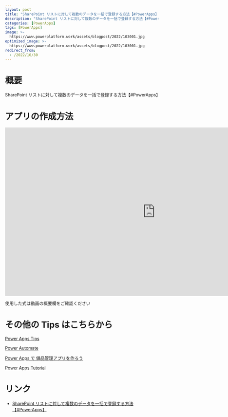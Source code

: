 ```yaml
---
layout: post
title: "SharePoint リストに対して複数のデータを一括で登録する方法【#PowerApps】"
description: "SharePoint リストに対して複数のデータを一括で登録する方法【#PowerApps】を動画で分かりやすく解説"
categories: [PowerApps]
tags: [PowerApps]
image: >-
  https://www.powerplatform.work/assets/blogpost/2022/103001.jpg
optimized_image: >-
  https://www.powerplatform.work/assets/blogpost/2022/103001.jpg
redirect_from:
  - /2022/10/30
---
```



#  概要

SharePoint リストに対して複数のデータを一括で登録する方法【#PowerApps】


# アプリの作成方法

<iframe width="983" height="553" src="https://www.youtube.com/embed/vWiZnqp5KgU" title="YouTube video player" frameborder="0" allow="accelerometer; autoplay; clipboard-write; encrypted-media; gyroscope; picture-in-picture" allowfullscreen></iframe>


使用した式は動画の概要欄をご確認ください


# その他の Tips はこちらから

[Power Apps Tips](https://www.youtube.com/watch?v=VrAQf3JQ7yM&list=PLVhFi1fb3DqakSLVMn22DDcySXh9jtzi- )


[Power Automate](https://www.youtube.com/watch?v=-YnJYT0ASEM&list=PLVhFi1fb3Dqbzic6GieqnLFgD3aTj-eHA)


[Power Apps で 備品管理アプリを作ろう](https://www.youtube.com/playlist?list=PLVhFi1fb3DqZM3HKb8Hea6XEL96990Fyn)


[Power Apps Tutorial](https://www.youtube.com/playlist?list=PLVhFi1fb3DqalxpL974VvAJvV4iWoSbe_)


# リンク


- [SharePoint リストに対して複数のデータを一括で登録する方法【#PowerApps】](https://www.youtube.com/watch?v=vWiZnqp5KgU)

